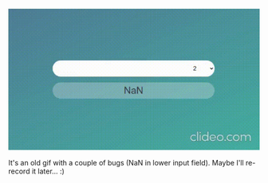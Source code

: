 ![](react-app-google-chrome-2021-09-07-18-17-23_bXIwowXn_VFPl.gif)

It's an old gif with a couple of bugs (NaN in lower input field). Maybe I'll re-record it later... :)
